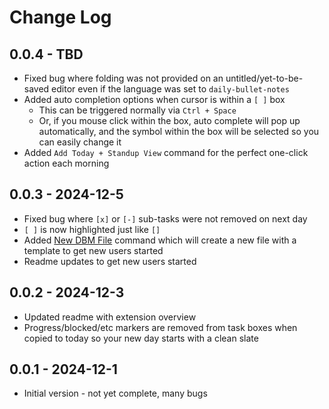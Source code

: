 # Change Log

## 0.0.4 - TBD

* Fixed bug where folding was not provided on an untitled/yet-to-be-saved editor even if the language was set to `daily-bullet-notes`
* Added auto completion options when cursor is within a `[ ]` box
  * This can be triggered normally via `Ctrl + Space`
  * Or, if you mouse click within the box, auto complete will pop up automatically, and the symbol within the box will be selected so you can easily change it
* Added `Add Today + Standup View` command for the perfect one-click action each morning

## 0.0.3 - 2024-12-5

* Fixed bug where `[x]` or `[-]` sub-tasks were not removed on next day
* `[ ]` is now highlighted just like `[]`
* Added [New DBM File](command:daily-bullet-notes.newFile) command which will create a new file with a template to get new users started
* Readme updates to get new users started

## 0.0.2 - 2024-12-3

* Updated readme with extension overview
* Progress/blocked/etc markers are removed from task boxes when copied to today so your new day starts with a clean slate

## 0.0.1 - 2024-12-1

* Initial version - not yet complete, many bugs